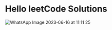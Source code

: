 # Hello leetCode Solutions

![WhatsApp Image 2023-06-16 at 11 11 25](https://github.com/yogeshjoga/Data_Structures_and_Algorithms_Yogesh/assets/36118169/7076c593-8ffd-4c4e-a9b7-55315b8793a5)
